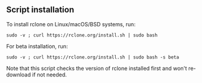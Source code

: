 ## Script installation

To install rclone on Linux/macOS/BSD systems, run:

```shell
sudo -v ; curl https://rclone.org/install.sh | sudo bash
```

For beta installation, run:

```shell
sudo -v ; curl https://rclone.org/install.sh | sudo bash -s beta
```

Note that this script checks the version of rclone installed first and won't re-download if not needed.